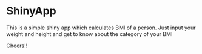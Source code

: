 ShinyApp
========
This is a simple shiny app which calculates BMI of a person.
Just input your weight and height and get to know about the category of your BMI

Cheers!!